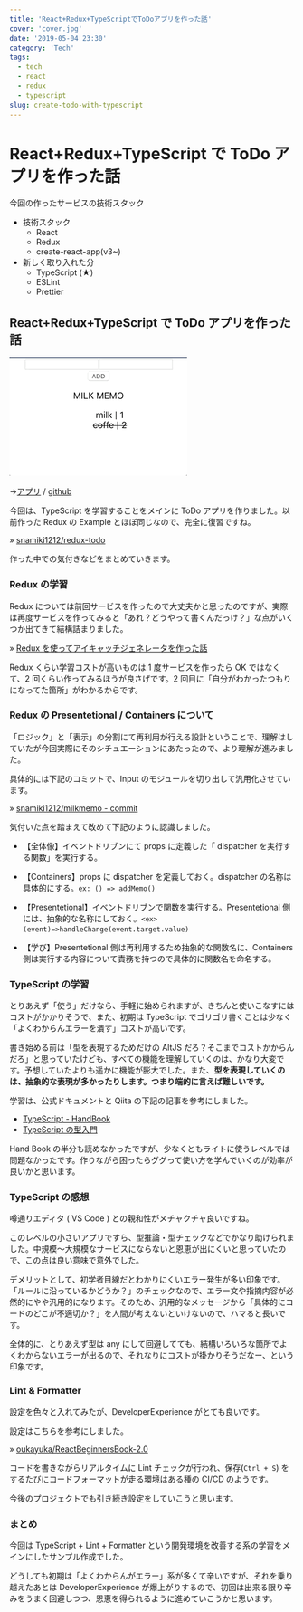 ```yaml
---
title: 'React+Redux+TypeScriptでToDoアプリを作った話'
cover: 'cover.jpg'
date: '2019-05-04 23:30'
category: 'Tech'
tags:
  - tech
  - react
  - redux
  - typescript
slug: create-todo-with-typescript
---
```


# React+Redux+TypeScript で ToDo アプリを作った話

今回の作ったサービスの技術スタック

- 技術スタック
  - React
  - Redux
  - create-react-app(v3~)
- 新しく取り入れた分
  - TypeScript (★)
  - ESLint
  - Prettier

## React+Redux+TypeScript で ToDo アプリを作った話

![todo-video](./1.gif)

→[アプリ](https://snamiki1212.github.io/example-typescript-todo/) / [github](https://github.com/snamiki1212/example-typescript-todo)

今回は、TypeScript を学習することをメインに ToDo アプリを作りました。以前作った Redux の Example とほぼ同じなので、完全に復習ですね。

» [snamiki1212/redux-todo](https://github.com/snamiki1212/redux-todo)

作った中での気付きなどをまとめていきます。

### Redux の学習

Redux については前回サービスを作ったので大丈夫かと思ったのですが、実際は再度サービスを作ってみると「あれ？どうやって書くんだっけ？」な点がいくつか出てきて結構詰まりました。

» [Redux を使ってアイキャッチジェネレータを作った話](./create-icatch)

Redux くらい学習コストが高いものは 1 度サービスを作ったら OK ではなくて、2 回くらい作ってみるほうが良さげです。2 回目に「自分がわかったつもりになってた箇所」がわかるからです。

### Redux の Presentetional / Containers について

「ロジック」と「表示」の分割にて再利用が行える設計ということで、理解はしていたが今回実際にそのシチュエーションにあたったので、より理解が進みました。

具体的には下記のコミットで、Input のモジュールを切り出して汎用化させています。

» [snamiki1212/milkmemo - commit](https://github.com/snamiki1212/milkmemo/commit/13008af06985c8ce6a4fcb89566085f4b0b5e66f)

気付いた点を踏まえて改めて下記のように認識しました。

- 【全体像】イベントドリブンにて props に定義した「 dispatcher を実行する関数」を実行する。

- 【Containers】props に dispatcher を定義しておく。dispatcher の名称は具体的にする。`ex: () => addMemo()`
- 【Presentetional】イベントドリブンで関数を実行する。Presentetional 側には、抽象的な名称にしておく。`<ex> (event)=>handleChange(event.target.value)`

- 【学び】Presentetional 側は再利用するため抽象的な関数名に、Containers 側は実行する内容について責務を持つので具体的に関数名を命名する。

### TypeScript の学習

とりあえず「使う」だけなら、手軽に始められますが、きちんと使いこなすにはコストがかかりそうで、また、初期は TypeScript でゴリゴリ書くことは少なく「よくわからんエラーを潰す」コストが高いです。

書き始める前は「型を表現するためだけの AltJS だろ？そこまでコストかからんだろ」と思っていたけども、すべての機能を理解していくのは、かなり大変です。予想していたよりも遥かに機能が膨大でした。また、<b>型を表現していくのは、抽象的な表現が多かったりします。つまり端的に言えば難しいです。</b>

学習は、公式ドキュメントと Qiita の下記の記事を参考にしました。

- [TypeScript - HandBook](https://www.typescriptlang.org/docs/handbook/basic-types.html)
- [TypeScript の型入門](https://qiita.com/uhyo/items/e2fdef2d3236b9bfe74a)

Hand Book の半分も読めなかったですが、少なくともライトに使うレベルでは問題なかったです。作りながら困ったらググって使い方を学んでいくのが効率が良いかと思います。

### TypeScript の感想

噂通りエディタ ( VS Code ) との親和性がメチャクチャ良いですね。

このレベルの小さいアプリですら、型推論・型チェックなどでかなり助けられました。中規模〜大規模なサービスにならないと恩恵が出にくいと思っていたので、この点は良い意味で意外でした。

デメリットとして、初学者目線だとわかりにくいエラー発生が多い印象です。「ルールに沿っているかどうか？」のチェックなので、エラー文や指摘内容が必然的にやや汎用的になります。そのため、汎用的なメッセージから「具体的にコードのどこが不適切か？」を人間が考えないといけないので、ハマると長いです。

全体的に、とりあえず型は any にして回避してても、結構いろいろな箇所でよくわからないエラーが出るので、それなりにコストが掛かりそうだなー、という印象です。

### Lint & Formatter

設定を色々と入れてみたが、DeveloperExperience がとても良いです。

設定はこちらを参考にしました。

» [oukayuka/ReactBeginnersBook-2.0](https://github.com/oukayuka/ReactBeginnersBook-2.0/tree/master/06-lint)

コードを書きながらリアルタイムに Lint チェックが行われ、保存(`Ctrl + S`) をするたびにコードフォーマットが走る環境はある種の CI/CD のようです。

今後のプロジェクトでも引き続き設定をしていこうと思います。

### まとめ

今回は TypeScript + Lint + Formatter という開発環境を改善する系の学習をメインにしたサンプル作成でした。

どうしても初期は「よくわからんがエラー」系が多くて辛いですが、それを乗り越えたあとは DeveloperExperience が爆上がりするので、初回は出来る限り辛みをうまく回避しつつ、恩恵を得られるように進めていこうかと思います。
